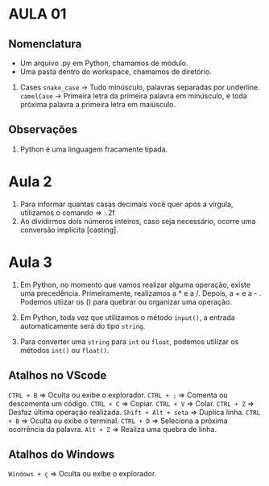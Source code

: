 # AULA 01

## Nomenclatura
- Um arquivo .py em Python, chamamos de módulo.
- Uma pasta dentro do workspace, chamamos de diretório.

1. Cases
``snake_case`` -> Tudo minúsculo, palavras separadas por underline.
``camelCase`` -> Primeira letra da primeira palavra em minúsculo, e toda próxima palavra a primeira letra em maiúsculo.

## Observações
1. Python é uma linguagem fracamente tipada.

# Aula 2

1. Para informar quantas casas decimais você quer após a vírgula, utilizamos o comando =>  :.2f
2. Ao dividirmos dois números inteiros, caso seja necessário, ocorre uma conversão implícita [casting].

# Aula 3
1. Em Python, no momento que vamos realizar alguma operação, existe uma precedência.
Primeiramente, realizamos a * e a /.
Depois, a + e a - .
Podemos utiizar os () para quebrar ou organizar uma operação.

2. Em Python, toda vez que utilizamos o método `input()`, a entrada automaticamente será do tipo `string`.

3. Para converter uma `string` para `int` ou `float`, podemos utilizar os métodos `int()` ou `float()`.

## Atalhos no VScode
``CTRL + B`` => Oculta ou exibe o explorador.
``CTRL + ;`` => Comenta ou descomenta um código.
``CTRL + C`` => Copiar.
``CTRL + V`` => Colar.
``CTRL + Z`` => Desfaz última operação realizada.
``Shift + Alt + seta`` => Duplica linha.
``CTRL + B`` => Oculta ou exibe o terminal.
``CTRL + D`` => Seleciona a próxima ocorrência da palavra.
``Alt + Z`` => Realiza uma quebra de linha.

## Atalhos do Windows
``Windows + ç`` => Oculta ou exibe o explorador.